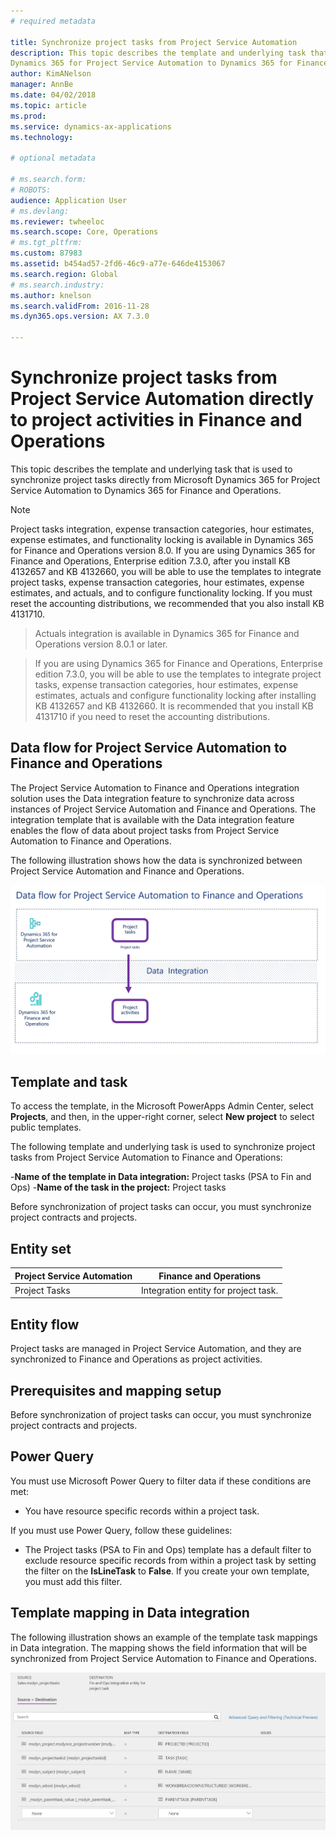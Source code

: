 ```yaml
---
# required metadata

title: Synchronize project tasks from Project Service Automation 
description: This topic describes the template and underlying task that is used to synchronize project tasks directly from Microsoft 
Dynamics 365 for Project Service Automation to Dynamics 365 for Finance and Operations.
author: KimANelson
manager: AnnBe
ms.date: 04/02/2018
ms.topic: article
ms.prod: 
ms.service: dynamics-ax-applications
ms.technology: 

# optional metadata

# ms.search.form: 
# ROBOTS: 
audience: Application User
# ms.devlang: 
ms.reviewer: twheeloc
ms.search.scope: Core, Operations
# ms.tgt_pltfrm: 
ms.custom: 87983
ms.assetid: b454ad57-2fd6-46c9-a77e-646de4153067
ms.search.region: Global
# ms.search.industry: 
ms.author: knelson
ms.search.validFrom: 2016-11-28
ms.dyn365.ops.version: AX 7.3.0

---
```


# Synchronize project tasks from Project Service Automation directly to project activities in Finance and Operations

This topic describes the template and underlying task that is used to synchronize project tasks directly from Microsoft 
Dynamics 365 for Project Service Automation to Dynamics 365 for Finance and Operations.

> [!NOTE]
> Project tasks integration, expense transaction categories, hour estimates, expense estimates, and functionality locking is available 
in Dynamics 365 for Finance and Operations version 8.0.
> If you are using Dynamics 365 for Finance and Operations, Enterprise edition 7.3.0, after you install KB 4132657 and KB 4132660, you will be able to use the templates to integrate project tasks, expense transaction categories, hour estimates, expense estimates, and actuals, and to configure functionality locking. If you must reset the accounting distributions, we recommended that you also install KB 4131710.

> Actuals integration is available in Dynamics 365 for Finance and Operations version 8.0.1 or later.

> If you are using Dynamics 365 for Finance and Operations, Enterprise edition 7.3.0, you will be able to use the templates to integrate project tasks, expense transaction categories, hour estimates, expense estimates, actuals and configure functionality locking after installing KB 4132657 and KB 4132660. It is recommended that you install KB 4131710 if you need to reset the accounting distributions.

## Data flow for Project Service Automation to Finance and Operations

The Project Service Automation to Finance and Operations integration solution uses the Data integration feature to synchronize data 
across instances of Project Service Automation and Finance and Operations. The integration template that is available with the Data 
integration feature enables the flow of data about project tasks from Project Service Automation to Finance and Operations.

The following illustration shows how the data is synchronized between Project Service Automation and Finance and Operations.

[![Data flow for Project Service Automation integration with Finance and Operations](./media/ProjectTasksFlow.png)](./media/ProjectTasksFlow.png)

## Template and task

To access the template, in the Microsoft PowerApps Admin Center, select **Projects**, and then, in the upper-right corner, 
select **New project** to select public templates.

The following template and underlying task is used to synchronize project tasks from Project Service Automation to Finance and 
Operations:

-**Name of the template in Data integration:** Project tasks (PSA to Fin and Ops)
-**Name of the task in the project:** Project tasks

Before synchronization of project tasks can occur, you must synchronize project contracts and projects.

## Entity set

|Project Service Automation               | Finance and Operations                |
|-----------------------------------------|---------------------------------------|
| Project Tasks                           | Integration entity for project task.   |

## Entity flow

Project tasks are managed in Project Service Automation, and they are synchronized to Finance and Operations as project activities.

## Prerequisites and mapping setup

Before synchronization of project tasks can occur, you must synchronize project contracts and projects.

## Power Query

You must use Microsoft Power Query to filter data if these conditions are met:

- You have resource specific records within a project task.

If you must use Power Query, follow these guidelines:

- The Project tasks (PSA to Fin and Ops) template has a default filter to exclude resource specific records from within a project task 
by setting the filter on the **IsLineTask** to **False**. If you create your own template, you must add this filter.

## Template mapping in Data integration

The following illustration shows an example of the template task mappings in Data integration. The mapping shows the field information that will be synchronized from Project Service Automation to Finance and Operations.

[![Template mapping](./media/ProjectTasksMapping.png)](./media/ProjectTasksMapping.png)

